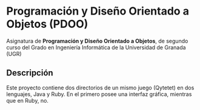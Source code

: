 # Programación y Diseño Orientado a Objetos (PDOO)

Asignatura de **Programación y Diseño Orientado a Objetos**, de segundo curso del Grado en Ingeniería Informática de la Universidad de Granada (UGR)

## Descripción

Este proyecto contiene dos directorios de un mismo juego (Qytetet) en dos lenguajes, Java y Ruby. En el primero posee una interfaz gráfica, mientras que en Ruby, no.
